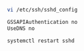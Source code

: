 
```bash
vi /etc/ssh/sshd_config
```

```bash
GSSAPIAuthentication no
UseDNS no
```

```bash
systemctl restart sshd
```
